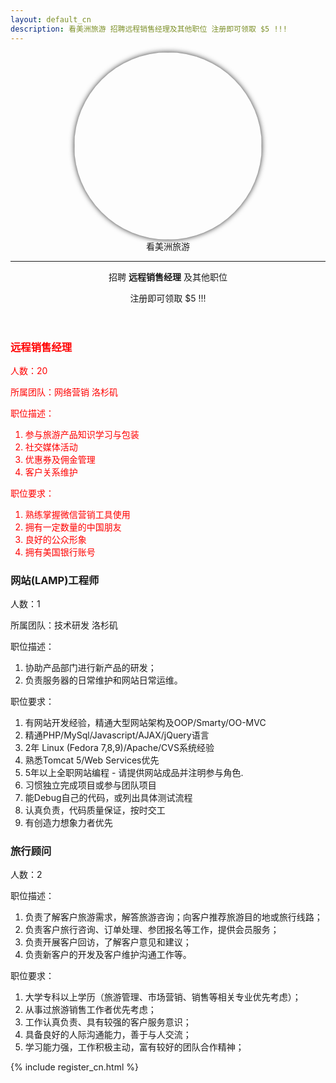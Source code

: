 ```yaml
---
layout: default_cn
description: 看美洲旅游 招聘远程销售经理及其他职位 注册即可领取 $5 !!!
---
```

<style>
.eagle {
    width: 300px;
    height: 300px;
    transition: all 0.5s;
    border-radius: 50%;
    background: url(/img/logoEagle.jpg) no-repeat center;
    box-shadow: 0 0 8px rgba(0, 0, 0, .8);
    -webkit-box-shadow: 0 0 8px rgba(0, 0, 0, .8);
    -moz-box-shadow: 0 0 8px rgba(0, 0, 0, .8);
}

.eagle:hover {
    border-radius: 0%;
    background: url(/img/qrEagle.jpg) no-repeat center;
    -webkit-border-radius: 0%;
    -moz-border-radius: 0%;
}
</style>
<!-- Header -->
<header>
    <div class="container">
        <div class="row">
            <div class="col-lg-12">
                <img id="loginBtn" class="img-responsive eagle">
                <div class="intro-text">
                    <span class="name">看美洲旅游</span>
                    <hr class="star-light">
                    <p>招聘 <strong>远程销售经理</strong> 及其他职位</p>
                    <p>注册即可领取 $5 !!!</p>
                </div>
            </div>
        </div>
    </div>
</header>

<section class="container" >
<div class="col-lg-offset-2 col-lg-10">
<div style="color:#ff0000">
	<h3>远程销售经理</h3>
	<p>人数：20</p>
	<p>所属团队：网络营销 洛杉矶</p>
	<p>职位描述：</p>
	<ol>
	<li>参与旅游产品知识学习与包装</li>
	<li>社交媒体活动</li>
	<li>优惠券及佣金管理</li>
	<li>客户关系维护</li>
	</ol>
	<p>职位要求：</p>
	<ol>
	<li>熟练掌握微信营销工具使用</li>
	<li>拥有一定数量的中国朋友</li>
	<li>良好的公众形象</li>
	<li>拥有美国银行账号</li>
	</ol>
</div>
	<h3>网站(LAMP)工程师</h3>
	<p>人数：1</p>
	<p>所属团队：技术研发 洛杉矶</p>
	<p>职位描述：</p>
	<ol>
	<li>协助产品部门进行新产品的研发；</li>
	<li>负责服务器的日常维护和网站日常运维。</li>
	</ol>
	<p>职位要求：</p>
	<ol>
	<li>有网站开发经验，精通大型网站架构及OOP/Smarty/OO-MVC</li>
	<li>精通PHP/MySql/Javascript/AJAX/jQuery语言</li>
	<li>2年 Linux (Fedora 7,8,9)/Apache/CVS系统经验</li>
	<li>熟悉Tomcat 5/Web Services优先</li>
	<li>5年以上全职网站编程 - 请提供网站成品并注明参与角色.</li>
	<li>习惯独立完成项目或参与团队项目</li>
	<li>能Debug自己的代码，或列出具体测试流程</li>
	<li>认真负责，代码质量保证，按时交工</li>
	<li>有创造力想象力者优先</li>
	</ol>
	<h3>旅行顾问</h3>
	<p>人数：2</p>
	<p>职位描述：</p>
	<ol>
	<li>负责了解客户旅游需求，解答旅游咨询；向客户推荐旅游目的地或旅行线路；</li>
	<li>负责客户旅行咨询、订单处理、参团报名等工作，提供会员服务；</li>
	<li>负责开展客户回访，了解客户意见和建议；</li>
	<li>负责新客户的开发及客户维护沟通工作等。</li>
	</ol>
	<p>职位要求：</p>
	<ol>
	<li>大学专科以上学历（旅游管理、市场营销、销售等相关专业优先考虑）；</li>
	<li>从事过旅游销售工作者优先考虑；</li>
	<li>工作认真负责、具有较强的客户服务意识；</li>
	<li>具备良好的人际沟通能力，善于与人交流；</li>
	<li>学习能力强，工作积极主动，富有较好的团队合作精神；</li>
	</ol>
</div>
</section>

{% include register_cn.html %}

